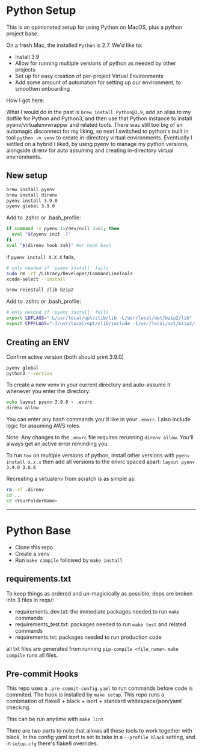 # Python Setup

This is an opinionated setup for using Python on MacOS, plus a python project base.

On a fresh Mac, the installed `Python` is 2.7. We'd like to:
- Install 3.9
- Allow for running multiple versions of python as needed by other projects
- Set up for easy creation of per-project Virtual Environments
- Add some amount of automation for setting up our environment, to smoothen onboarding

How I got here:

What I would do in the past is `brew install Python@3.9`, add an alias to my dotfile for Python and Python3, and then use that Python instance to install pyenv/virtualenvwrapper and related tools. There was still too big of an automagic disconnect for my liking, so next I switched to python's built in tool `python -m venv` to create in-directory virtual environments. Eventually I settled on a hybrid I liked, by using pyenv to manage my python versions, alongside direnv for auto assuming and creating in-directory virtual environments.

## New setup

```bash
brew install pyenv
brew install direnv
pyenv install 3.9.0
pyenv global 3.9.0
```
Add to .zshrc or .bash_profile:
```bash
if command -v pyenv 1>/dev/null 2>&1; then
  eval "$(pyenv init -)"
fi
eval "$(direnv hook zsh)" #or hook bash
```

if `pyenv install X.X.X` fails,

```bash
# only needed if 'pyenv install' fails
sudo rm -rf /Library/Developer/CommandLineTools
xcode-select --install

brew reinstall zlib bzip2
```

Add to .zshrc or .bash_profile:
```bash
# only needed if 'pyenv install' fails
export LDFLAGS="-L/usr/local/opt/zlib/lib -L/usr/local/opt/bzip2/lib"
export CPPFLAGS="-I/usr/local/opt/zlib/include -I/usr/local/opt/bzip2/include"
```

## Creating an ENV

Confirm active version (both should print 3.9.0)
```bash
pyenv global
python3 --version
```

To create a new venv in your current directory and auto-assume it whenever you enter the directory:
```bash
echo layout pyenv 3.9.0 > .envrc
direnv allow
```
You can enter any bash commands you'd like in your `.envrc`. I also include logic for assuming AWS roles.

Note: Any changes to the `.envrc` file requires rerunning `direnv allow`. You'll always get an active error reminding you.

To run `tox` on multiple versions of python, install other versions with `pyenv install x.x.x` then add all versions to the envrc spaced apart: `layout pyenv 3.9.0 3.8.6`



Recreating a virtualenv from scratch is as simple as:
```bash
rm -rf .direnv
cd ..
cd <YourFolderName>
```
-----------------


# Python Base

- Clone this repo
- Create a venv
- Run `make compile` followed by `make install`

## requirements.txt

To keep things as ordered and un-magicically as possible, deps are broken into 3 files in reqs/:
- requirements_dev.txt: the immediate packages needed to run `make` commands
- requirements_test.txt: packages needed to run `make test` and related commands
- requirements.txt: packages needed to run production code

all txt files are generated from running `pip-compile <file_name>`. `make compile` runs all files.

## Pre-commit Hooks

This repo uses a `.pre-commit-config.yaml` to run commands before code is commited. The hook is installed by `make setup`. This repo runs a combination of flake8 + black + isort + standard whitespace/json/yaml checking.

This can be run anytime with `make lint`

There are two parts to note that allows all these tools to work together with black. In the config yaml isort is set to take in a `--profile black` setting, and in `setup.cfg` there's flake8 overrides.
